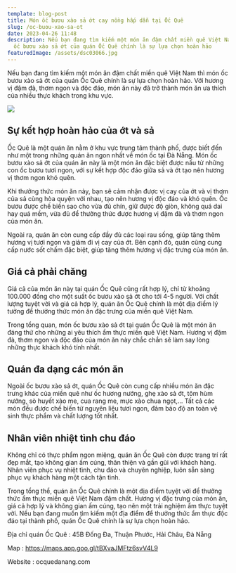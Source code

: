 ```yaml
---
template: blog-post
title: Món ốc bươu xào sả ớt cay nồng hấp dẫn tại Ốc Quê
slug: /oc-buou-xao-sa-ot
date: 2023-04-26 11:48
description: Nếu bạn đang tìm kiếm một món ăn đậm chất miền quê Việt Nam thì món
  ốc bươu xào sả ớt của quán Ốc Quê chính là sự lựa chọn hoàn hảo
featuredImage: /assets/dsc03066.jpg
---
```

Nếu bạn đang tìm kiếm một món ăn đậm chất miền quê Việt Nam thì món ốc bươu xào sả ớt của quán Ốc Quê chính là sự lựa chọn hoàn hảo. Với hương vị đậm đà, thơm ngon và độc đáo, món ăn này đã trở thành món ăn ưa thích của nhiều thực khách trong khu vực.

![](/assets/dsc03066.jpg)

## Sự kết hợp hoàn hảo của ớt và sả

Ốc Quê là một quán ăn nằm ở khu vực trung tâm thành phố, được biết đến như một trong những quán ăn ngon nhất về món ốc tại Đà Nẵng. Món ốc bươu xào sả ớt của quán ăn này là một món ăn đặc biệt được nấu từ những con ốc bươu tươi ngon, với sự kết hợp độc đáo giữa sả và ớt tạo nên hương vị thơm ngon khó quên.

Khi thưởng thức món ăn này, bạn sẽ cảm nhận được vị cay của ớt và vị thơm của sả cùng hòa quyện với nhau, tạo nên hương vị độc đáo và khó quên. Ốc bươu được chế biến sao cho vừa đủ chín, giữ được độ giòn, không quá dai hay quá mềm, vừa đủ để thưởng thức được hương vị đậm đà và thơm ngon của món ăn.

Ngoài ra, quán ăn còn cung cấp đầy đủ các loại rau sống, giúp tăng thêm hương vị tươi ngon và giảm đi vị cay của ớt. Bên cạnh đó, quán cũng cung cấp nước sốt chấm đặc biệt, giúp tăng thêm hương vị đặc trưng của món ăn.

## Giá cả phải chăng

Giá cả của món ăn này tại quán Ốc Quê cũng rất hợp lý, chỉ từ khoảng 100.000 đồng cho một suất ốc bươu xào sả ớt cho tới 4-5 người. Với chất lượng tuyệt vời và giá cả hợp lý, quán ăn Ốc Quê chính là một địa điểm lý tưởng để thưởng thức món ăn đặc trưng của miền quê Việt Nam.

Trong tổng quan, món ốc bươu xào sả ớt tại quán Ốc Quê là một món ăn đáng thử cho những ai yêu thích ẩm thực miền quê Việt Nam. Hương vị đậm đà, thơm ngon và độc đáo của món ăn này chắc chắn sẽ làm say lòng những thực khách khó tính nhất.

## Quán đa dạng các món ăn

Ngoài ốc bươu xào sả ớt, quán Ốc Quê còn cung cấp nhiều món ăn đặc trưng khác của miền quê như ốc hương nướng, ghẹ xào sả ớt, tôm hùm nướng, sò huyết xào me, cua rang me, mực xào chua ngọt,... Tất cả các món đều được chế biến từ nguyên liệu tươi ngon, đảm bảo độ an toàn vệ sinh thực phẩm và chất lượng tốt nhất.

## Nhân viên nhiệt tình chu đáo

Không chỉ có thực phẩm ngon miệng, quán ăn Ốc Quê còn được trang trí rất đẹp mắt, tạo không gian ấm cúng, thân thiện và gần gũi với khách hàng. Nhân viên phục vụ nhiệt tình, chu đáo và chuyên nghiệp, luôn sẵn sàng phục vụ khách hàng một cách tận tình.

Trong tổng thể, quán ăn Ốc Quê chính là một địa điểm tuyệt vời để thưởng thức ẩm thực miền quê Việt Nam đậm chất. Hương vị đặc trưng của món ăn, giá cả hợp lý và không gian ấm cúng, tạo nên một trải nghiệm ẩm thực tuyệt vời. Nếu bạn đang muốn tìm kiếm một địa điểm để thưởng thức ẩm thực độc đáo tại thành phố, quán Ốc Quê chính là sự lựa chọn hoàn hảo.

Địa chỉ quán Ốc Quê : 45B Đống Đa, Thuận Phước, Hải Châu, Đà Nẵng

M﻿ap : https://maps.app.goo.gl/tBXvaJMFtz6svV4L9

Website : ocquedanang.com